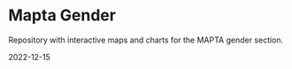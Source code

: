 # Mapta Gender
Repository with interactive maps and charts for the MAPTA gender section.

2022-12-15
